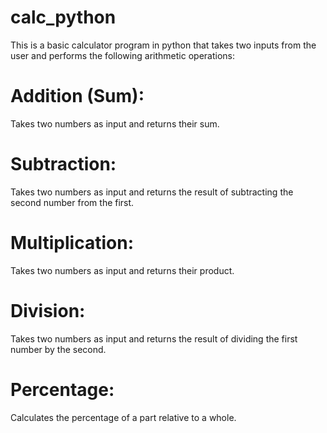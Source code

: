 # calc_python
 This is a basic calculator program in python that takes two inputs from the user and performs the following arithmetic operations:

# Addition (Sum):
Takes two numbers as input and returns their sum.

# Subtraction:
Takes two numbers as input and returns the result of subtracting the second number from the first.

# Multiplication:
Takes two numbers as input and returns their product.

# Division:
Takes two numbers as input and returns the result of dividing the first number by the second.

# Percentage:
Calculates the percentage of a part relative to a whole.